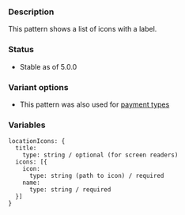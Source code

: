 ### Description
This pattern shows a list of icons with a label.

### Status
* Stable as of 5.0.0

### Variant options
* This pattern was also used for [payment types](./?p=molecules-location-icons-as-payment)


### Variables
~~~
locationIcons: {
  title:
    type: string / optional (for screen readers)
  icons: [{
    icon:
      type: string (path to icon) / required
    name:
      type: string / required
  }]
}
~~~
